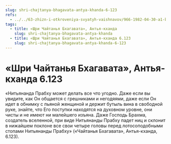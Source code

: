 ```yaml
---
slug: shri-chajtanya-bhagavata-antya-khanda-6-123
refs:
  - ../../63-zhizn-i-otkroveniya-svyatyh-vaishnavov/966-1982-04-30-a1-b2-krishnadas-babadzhi-i-shridhar-maharadzh-velichie-sharanagati.md
tags:
  - title: «Шри Чайтанья Бхагавата», Антья-кханда
    slug: shri-chajtanya-bhagavata-antya-khanda
  - title: «Шри Чайтанья Бхагавата», Антья-кханда 6.123
    slug: shri-chajtanya-bhagavata-antya-khanda-6-123
---
```


# «Шри Чайтанья Бхагавата», Антья-кханда 6.123

«Нитьянанда Прабху может делать все что угодно. Даже если вы увидите, как Он общается с грешниками и негодяями, даже если Он идет в обнимку с пьяной женщиной и держит бутыль вина в свободной руке, знайте, что Его поступки находятся на духовном уровне, они чисты и не имеют ни малейшего изъяна. Даже Господь Брахма, создатель вселенной, при виде Нитьянанды Прабху падет ниц и склонит в нижайшем поклоне все свои четыре головы перед лотосоподобными стопами Нитьянанды Прабху» («Чайтанья Бхагавата», Антья-кханда, 6.123).
